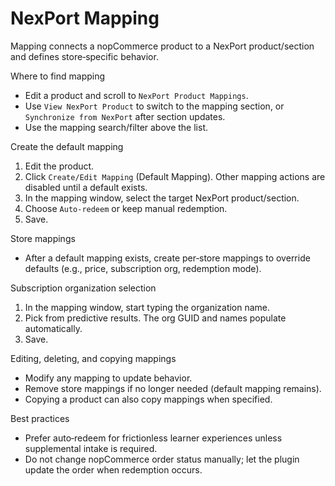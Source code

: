 # NexPort Mapping

Mapping connects a nopCommerce product to a NexPort product/section and defines store‑specific behavior.

Where to find mapping
- Edit a product and scroll to `NexPort Product Mappings`.
- Use `View NexPort Product` to switch to the mapping section, or `Synchronize from NexPort` after section updates.
- Use the mapping search/filter above the list.

Create the default mapping
1) Edit the product.
2) Click `Create/Edit Mapping` (Default Mapping). Other mapping actions are disabled until a default exists.
3) In the mapping window, select the target NexPort product/section.
4) Choose `Auto‑redeem` or keep manual redemption.
5) Save.

Store mappings
- After a default mapping exists, create per‑store mappings to override defaults (e.g., price, subscription org, redemption mode).

Subscription organization selection
1) In the mapping window, start typing the organization name.
2) Pick from predictive results. The org GUID and names populate automatically.
3) Save.

Editing, deleting, and copying mappings
- Modify any mapping to update behavior.
- Remove store mappings if no longer needed (default mapping remains).
- Copying a product can also copy mappings when specified.

Best practices
- Prefer auto‑redeem for frictionless learner experiences unless supplemental intake is required.
- Do not change nopCommerce order status manually; let the plugin update the order when redemption occurs.
